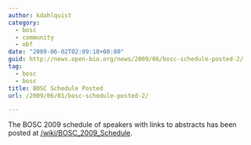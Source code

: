 ```yaml
---
author: kdahlquist
category:
  - bosc
  - community
  - obf
date: "2009-06-02T02:09:18+00:00"
guid: http://news.open-bio.org/news/2009/06/bosc-schedule-posted-2/
tag:
  - bosc
  - bosc
title: BOSC Schedule Posted
url: /2009/06/01/bosc-schedule-posted-2/

---
```

The BOSC 2009 schedule of speakers with links to abstracts has been posted at [/wiki/BOSC\_2009\_Schedule](/wiki/BOSC_2009_Schedule).
